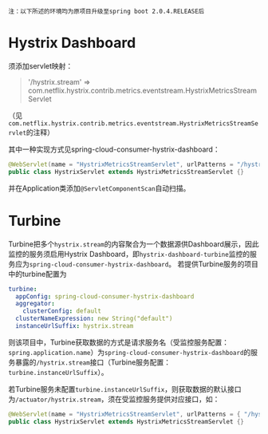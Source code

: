     注：以下所述的环境均为原项目升级至spring boot 2.0.4.RELEASE后

Hystrix Dashboard
=================
须添加servlet映射：
>'/hystrix.stream' => com.netflix.hystrix.contrib.metrics.eventstream.HystrixMetricsStreamServlet

（见`com.netflix.hystrix.contrib.metrics.eventstream.HystrixMetricsStreamServlet`的注释）

其中一种实现方式见spring-cloud-consumer-hystrix-dashboard：
```java
@WebServlet(name = "HystrixMetricsStreamServlet", urlPatterns = "/hystrix.stream", loadOnStartup = 1)
public class HystrixServlet extends HystrixMetricsStreamServlet {}
```
并在Application类添加`@ServletComponentScan`自动扫描。

Turbine
=================
Turbine把多个`hystrix.stream`的内容聚合为一个数据源供Dashboard展示，因此监控的服务须启用Hystrix Dashboard，即`hystrix-dashboard-turbine`监控的服务应为`spring-cloud-consumer-hystrix-dashboard`。
若提供Turbine服务的项目中的turbine配置为
```yaml
turbine:
  appConfig: spring-cloud-consumer-hystrix-dashboard
  aggregator:
    clusterConfig: default
  clusterNameExpression: new String("default")
  instanceUrlSuffix: hystrix.stream
```
则该项目中，Turbine获取数据的方式是请求服务名（受监控服务配置：`spring.application.name`）为`spring-cloud-consumer-hystrix-dashboard`的服务暴露的`/hystrix.stream`接口（Turbine服务配置：`turbine.instanceUrlSuffix`）。

若Turbine服务未配置`turbine.instanceUrlSuffix`，则获取数据的默认接口为`/actuator/hystrix.stream`，须在受监控服务提供对应接口，如：
```java
@WebServlet(name = "HystrixMetricsStreamServlet", urlPatterns = { "/hystrix.stream", "/actuator/hystrix.stream" }, loadOnStartup = 1)
public class HystrixServlet extends HystrixMetricsStreamServlet {}
```
